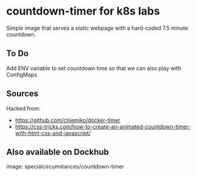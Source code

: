 # countdown-timer for k8s labs

Simple image that serves a static webpage with a hard-coded 7.5 minute countdown.

## To Do

Add ENV variable to set countdown time so that we can also play with ConfigMaps


## Sources

Hacked from:

- https://github.com/chiemiko/docker-timer
- https://css-tricks.com/how-to-create-an-animated-countdown-timer-with-html-css-and-javascript/
 
## Also available on Dockhub

image: specialcircumstances/countdown-timer
